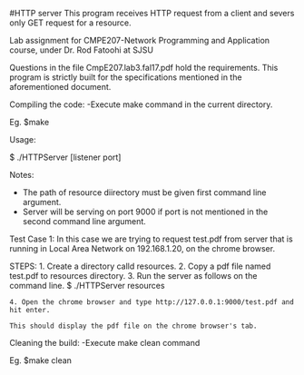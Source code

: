 #HTTP server
This program receives HTTP request from a client and severs only GET request for a resource.

Lab assignment for CMPE207-Network Programming and Application course, under Dr. Rod Fatoohi at SJSU

Questions in the file CmpE207.lab3.fal17.pdf hold the requirements. 
This program is strictly built for the specifications mentioned in the aforementioned document.

Compiling the code:
-Execute make command in the current directory.

 Eg. $make

Usage:

  $ ./HTTPServer <resource directory> [listener port]


Notes:
   * The path of resource diirectory must be given first command line argument.
   * Server will be serving on port 9000 if port is not mentioned in the second command line argument.

Test Case 1: In this case we are trying to request test.pdf from server that is running in Local Area Network on 192.168.1.20,
             on the chrome browser. 

  STEPS:
    1. Create a directory calld resources.
    2. Copy a pdf file named test.pdf to resources directory.
    3. Run the server as follows on the command line.
        $ ./HTTPServer resources

    4. Open the chrome browser and type http://127.0.0.1:9000/test.pdf and hit enter.

    This should display the pdf file on the chrome browser's tab.

Cleaning the build:
-Execute make clean command

 Eg. $make clean
